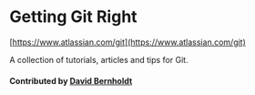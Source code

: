 # Getting Git Right

[https://www.atlassian.com/git](https://www.atlassian.com/git)

A collection of tutorials, articles and tips for Git.

#### Contributed by [David Bernholdt](http://github.com/bernhold "David Bernholdt")

<!---
Publish: yes
Categories: development
Topics: version control
Tags: training
Level: 2
Prerequisites: defaults
Aggregate: none
--->
